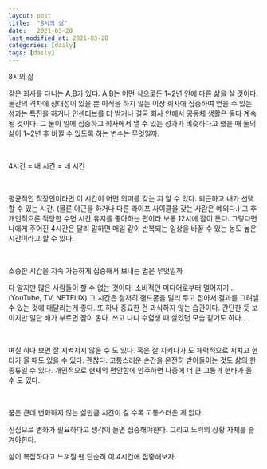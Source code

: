 ```yaml
---
layout: post
title:  "8시의 삶"
date:   2021-03-20
last_modified_at: 2021-03-20
categories: [daily]
tags: [daily]
---
```


8시의 삶

같은 회사를 다니는 A,B가 있다. A,B는 어떤 식으로든 1~2년 안에 다른 삶을 살 것이다. 둘간의 격차에 상대성이 있을 뿐
이직을 하지 않는 이상 회사에 집중하여 얻을 수 있는 성과는 특진을 하거나 인센티브를 더 받거나 결국 회사 안에서 공동체 생활은 둘다 계속될 것이다. 
그 둘이 일에 집중하고 회사에서 낼 수 있는 성과가 비슷하다고 했을 때 둘의 삶이 1~2년 후 바뀔 수 있도록 하는 변수는 무엇일까. 

<br/>

4시간 = 내 시간 = 네 시간

<br/>

평균적인 직장인이라면 이 시간이 어떤 의미를 갖는 지 알 수 있다.
퇴근하고 내가 선택할 수 있는 시간.  (물론 야근을 하거나 다른 라이프 사이클을 갖는 사람은 예외다.)
그 후 개인적으론 적당한 수면 시간 유지를 좋아하는 편이라 보통 12시에 잠이 든다.  그렇다면 나에게 주어진 
4시간은 달리 말하면 매일 같이 반복되는 일상을 바꿀 수 있는 농도 높은 시간이라고 할 수 있다.

<br/>
 
소중한 시간을 지속 가능하게 집중해서 보내는 법은 무엇일까

다 알지만 많은 사람들이 할 수 없는 것이다.
소비적인 미디어로부터 멀어지기... (YouTube, TV, NETFLIX) 그 시간은 철저히 핸드폰을 멀리 두고 잡아서 결과를 그려낼 수 있는 것에 매달리는게 좋다.
또 하나 중요한 건 과식하지 않는 습관이다. 간단한 듯 보이지만 일단 배가 부르면 잠이 온다. 쓰고 나니 수험생 때 살았던 모습 같기도 하다....

<br/>

며칠 하다 보면 잘 지켜지지 않을 수 도 있다. 혹은 잘 지키다가 도 체력적으로 지치고 현타가 올 때도 있을 수 있다. 괜찮다. 
고통스러운 순간을 온전히 받아들이는 것도 삶의 한 종류일 수 있다. 개인적으로 현재의 편안함에 안주하면 나중에 더 큰 고통과 현타가 올 수 도 있다. 

<br/>

꿈은 큰데 변화하지 않는 삶만큼 시간이 갈 수록 고통스러운 게 없다.

진심으로 변화가 필요하다고 생각이 들면 집중해야한다. 그리고 노력의 상황 자체를 즐겨야한다.

삶이 복잡하다고 느껴질 땐 단순히 이 4시간에 집중해보자.


<br/>
